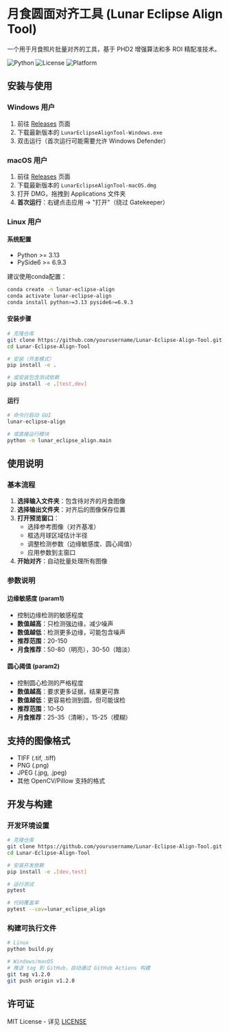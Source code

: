 # 月食圆面对齐工具 (Lunar Eclipse Align Tool)

一个用于月食照片批量对齐的工具，基于 PHD2 增强算法和多 ROI 精配准技术。

![Python](https://img.shields.io/badge/Python-3.13+-blue.svg)
![License](https://img.shields.io/badge/License-MIT-green.svg)
![Platform](https://img.shields.io/badge/Platform-Windows%20%7C%20macOS%20%7C%20Linux-lightgrey.svg)

## 安装与使用

### Windows 用户

1. 前往 [Releases](../../releases) 页面
2. 下载最新版本的 `LunarEclipseAlignTool-Windows.exe`
3. 双击运行（首次运行可能需要允许 Windows Defender）

### macOS 用户

1. 前往 [Releases](../../releases) 页面
2. 下载最新版本的 `LunarEclipseAlignTool-macOS.dmg`
3. 打开 DMG，拖拽到 Applications 文件夹
4. **首次运行**：右键点击应用 → "打开"（绕过 Gatekeeper）

### Linux 用户

#### 系统配置

- Python >= 3.13
- PySide6 >= 6.9.3

建议使用conda配置：
```bash
conda create -n lunar-eclipse-align 
conda activate lunar-eclipse-align
conda install python>=3.13 pyside6>=6.9.3
```

#### 安装步骤

<!-- **方式 1：从源码安装** -->

```bash
# 克隆仓库
git clone https://github.com/yourusername/Lunar-Eclipse-Align-Tool.git
cd Lunar-Eclipse-Align-Tool

# 安装（开发模式）
pip install -e .

# 或安装包含测试依赖
pip install -e .[test,dev]
```

<!-- **方式 2：从 PyPI 安装**

```bash
# 使用 pip 安装
pip install lunar-eclipse-align

# 或使用 pipx（推荐，隔离环境）
pipx install lunar-eclipse-align
``` -->

#### 运行

```bash
# 命令行启动 GUI
lunar-eclipse-align

# 或直接运行模块
python -m lunar_eclipse_align.main
```

## 使用说明

### 基本流程

1. **选择输入文件夹**：包含待对齐的月食图像
2. **选择输出文件夹**：对齐后的图像保存位置
3. **打开预览窗口**：
   - 选择参考图像（对齐基准）
   - 框选月球区域估计半径
   - 调整检测参数（边缘敏感度、圆心阈值）
   - 应用参数到主窗口
4. **开始对齐**：自动批量处理所有图像

### 参数说明

#### 边缘敏感度 (param1)
- 控制边缘检测的敏感程度
- **数值越高**：只检测强边缘，减少噪声
- **数值越低**：检测更多边缘，可能包含噪声
- **推荐范围**：20-150
- **月食推荐**：50-80（明亮），30-50（暗淡）

#### 圆心阈值 (param2)
- 控制圆心检测的严格程度
- **数值越高**：要求更多证据，结果更可靠
- **数值越低**：更容易检测到圆，但可能误检
- **推荐范围**：10-50
- **月食推荐**：25-35（清晰），15-25（模糊）


## 支持的图像格式

- TIFF (.tif, .tiff)
- PNG (.png)
- JPEG (.jpg, .jpeg)
- 其他 OpenCV/Pillow 支持的格式

## 开发与构建

### 开发环境设置

```bash
# 克隆仓库
git clone https://github.com/yourusername/Lunar-Eclipse-Align-Tool.git
cd Lunar-Eclipse-Align-Tool

# 安装开发依赖
pip install -e .[dev,test]

# 运行测试
pytest

# 代码覆盖率
pytest --cov=lunar_eclipse_align
```

### 构建可执行文件

```bash
# Linux
python build.py

# Windows/macOS
# 推送 tag 到 GitHub，自动通过 GitHub Actions 构建
git tag v1.2.0
git push origin v1.2.0
```

## 许可证

MIT License - 详见 [LICENSE](LICENSE)


